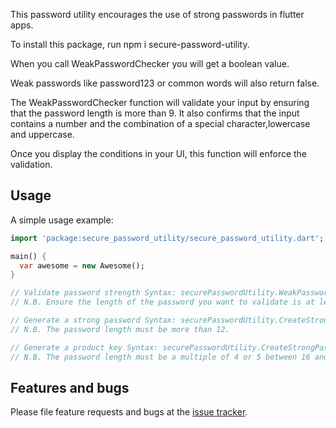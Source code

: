 This password utility encourages the use of strong passwords in flutter apps.

To install this package, run npm i secure-password-utility.

When you call WeakPasswordChecker you will get a boolean value.

Weak passwords like password123 or common words will also return false.

The WeakPasswordChecker function will validate your input by ensuring that the password length is more than 9. It also confirms that the input contains a number and the combination of a special character,lowercase and uppercase.

Once you display the conditions in your UI, this function will enforce the validation.

## Usage

A simple usage example:

```dart
import 'package:secure_password_utility/secure_password_utility.dart';

main() {
  var awesome = new Awesome();
}

// Validate password strength Syntax: securePasswordUtility.WeakPasswordChecker('yourSamplePassword',lengthOfPasswordString);
// N.B. Ensure the length of the password you want to validate is at least 10-characters long.

// Generate a strong password Syntax: securePasswordUtility.CreateStrongPassword(lengthOfPasswordString);
// N.B. The password length must be more than 12.

// Generate a product key Syntax: securePasswordUtility.CreateStrongPassword(lengthOfPasswordString); 
// N.B. The password length must be a multiple of 4 or 5 between 16 and 100 e.g. 16 or 25
```

## Features and bugs

Please file feature requests and bugs at the [issue tracker][tracker].

[tracker]: http://example.com/issues/replaceme
